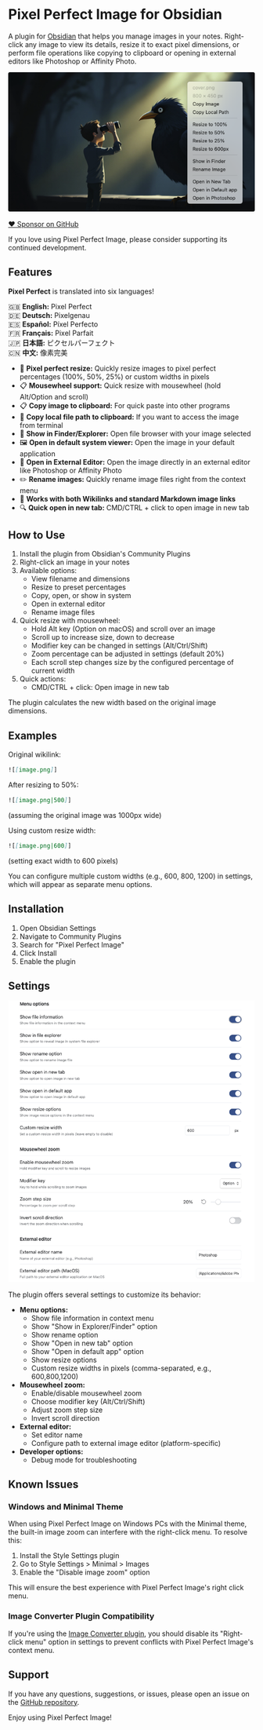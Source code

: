 # Pixel Perfect Image for Obsidian

A plugin for [Obsidian](https://obsidian.md) that helps you manage images in your notes. Right-click any image to view its details, resize it to exact pixel dimensions, or perform file operations like copying to clipboard or opening in external editors like Photoshop or Affinity Photo.

![Screenshot](https://github.com/johansan/pixel-perfect-image/blob/main/images/screenshot1.png?raw=true)

[❤️ Sponsor on GitHub](https://github.com/sponsors/johansan)

If you love using Pixel Perfect Image, please consider supporting its continued development.

## Features

**Pixel Perfect** is translated into six languages!

🇬🇧 **English:** Pixel Perfect  
🇩🇪 **Deutsch:** Pixelgenau  
🇪🇸 **Español:** Píxel Perfecto  
🇫🇷 **Français:** Pixel Parfait  
🇯🇵 **日本語:** ピクセルパーフェクト  
🇨🇳 **中文:** 像素完美  

- 📐 **Pixel perfect resize:** Quickly resize images to pixel perfect percentages (100%, 50%, 25%) or custom widths in pixels
- 📋️ **Mousewheel support:** Quick resize with mousewheel (hold Alt/Option and scroll)
- 📋 **Copy image to clipboard:** For quick paste into other programs
- 🔗 **Copy local file path to clipboard:** If you want to access the image from terminal
- 📂 **Show in Finder/Explorer:** Open file browser with your image selected
- 🖼️ **Open in default system viewer:** Open the image in your default application
- 🎨 **Open in External Editor:** Open the image directly in an external editor like Photoshop or Affinity Photo
- ✏️ **Rename images:** Quickly rename image files right from the context menu
- 🔄 **Works with both Wikilinks and standard Markdown image links**
- 🔍 **Quick open in new tab:** CMD/CTRL + click to open image in new tab

## How to Use

1. Install the plugin from Obsidian's Community Plugins
2. Right-click an image in your notes
3. Available options:
   - View filename and dimensions
   - Resize to preset percentages
   - Copy, open, or show in system
   - Open in external editor
   - Rename image files
4. Quick resize with mousewheel:
   - Hold Alt key (Option on macOS) and scroll over an image
   - Scroll up to increase size, down to decrease
   - Modifier key can be changed in settings (Alt/Ctrl/Shift)
   - Zoom percentage can be adjusted in settings (default 20%)
   - Each scroll step changes size by the configured percentage of current width
5. Quick actions:
   - CMD/CTRL + click: Open image in new tab

The plugin calculates the new width based on the original image dimensions.

## Examples

Original wikilink:
```md
![[image.png]]
```

After resizing to 50%:
```md
![[image.png|500]]
```
(assuming the original image was 1000px wide)

Using custom resize width:
```md
![[image.png|600]]
```
(setting exact width to 600 pixels)

You can configure multiple custom widths (e.g., 600, 800, 1200) in settings, which will appear as separate menu options.

## Installation

1. Open Obsidian Settings
2. Navigate to Community Plugins
3. Search for "Pixel Perfect Image"
4. Click Install
5. Enable the plugin

## Settings

![Settings](https://github.com/johansan/pixel-perfect-image/blob/main/images/screenshot2.png?raw=true)

The plugin offers several settings to customize its behavior:

- **Menu options:**
  - Show file information in context menu
  - Show "Show in Explorer/Finder" option
  - Show rename option
  - Show "Open in new tab" option
  - Show "Open in default app" option
  - Show resize options
  - Custom resize widths in pixels (comma-separated, e.g., 600,800,1200)
- **Mousewheel zoom:**
  - Enable/disable mousewheel zoom
  - Choose modifier key (Alt/Ctrl/Shift)
  - Adjust zoom step size
  - Invert scroll direction
- **External editor:** 
  - Set editor name
  - Configure path to external image editor (platform-specific)
- **Developer options:**
  - Debug mode for troubleshooting

## Known Issues

### Windows and Minimal Theme

When using Pixel Perfect Image on Windows PCs with the Minimal theme, the built-in image zoom can interfere with the right-click menu. To resolve this:

1. Install the Style Settings plugin
2. Go to Style Settings > Minimal > Images
3. Enable the "Disable image zoom" option

This will ensure the best experience with Pixel Perfect Image's right click menu.

### Image Converter Plugin Compatibility

If you're using the [Image Converter plugin](https://github.com/xryul/obsidian-image-converter), you should disable its "Right-click menu" option in settings to prevent conflicts with Pixel Perfect Image's context menu.

## Support

If you have any questions, suggestions, or issues, please open an issue on the [GitHub repository](https://github.com/johansan/pixel-perfect-image).

Enjoy using Pixel Perfect Image!
